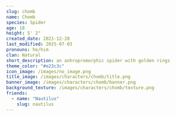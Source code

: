 ```yaml
---
slug: chomb
name: Chomb
species: Spider
age: 18
height: 5' 2"
created_date: 2021-12-20
last_modified: 2025-07-03
pronouns: he/him
clan: Natural
short_description: an anhropromorphic spider with golden rings
theme_color: "#e23c3c"
icon_image: /images/no_image.png
title_image: /images/characters/chomb/title.png
banner_image: /images/characters/chomb/banner.png
background_texture: /images/characters/chomb/texture.png
friends:
  - name: "Nautilus"
    slug: nautilus
---
```

